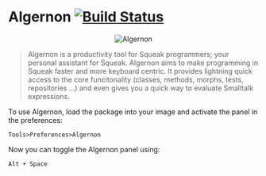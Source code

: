 Algernon [![Build Status](https://travis-ci.org/HPI-SWA-Teaching/SWT15-Project-12.svg)](https://travis-ci.org/HPI-SWA-Teaching/SWT15-Project-12)
===================

<p align="center">
  <img src="http://i.imgur.com/84xQ7og.png" alt="Algernon"/>
</p>

>Algernon is a productivity tool for Squeak programmers; your personal assistant for Squeak. Algernon aims to make programming in Squeak faster and more keyboard centric. It provides lightning quick access to the core funcitonality (classes, methods, morphs, tests, repositories ...) and even gives you a quick way to evaluate Smalltalk expressions.

To use Algernon, load the package into your image and activate the panel in the preferences:

```
Tools>Preferences>Algernon
```

Now you can toggle the Algernon panel using:

```
Alt + Space
```
